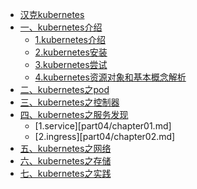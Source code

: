 * [汉克kubernetes](README.md)
* [一、kubernetes介绍](part01/README.md)
  * [1.kubernetes介绍](part01/chapter01.md)
  * [2.kubernetes安装](part01/chapter02.md)
  * [3.kubernetes尝试](part01/chapter03.md)
  * [4.kubernetes资源对象和基本概念解析](part01/chapter04.md)
* [二、kubernetes之pod](part02/README.md)
* [三、kubernetes之控制器](part03/README.md)
* [四、kubernetes之服务发现](part04/README.md)
    * [1.service][part04/chapter01.md]
    * [2.ingress][part04/chapter02.md]
* [五、kubernetes之网络](part05/README.md)
* [六、kubernetes之存储](part06/README.md)
* [七、kubernetes之实践](part07/README.md)
